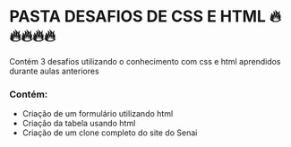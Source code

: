 # PASTA DESAFIOS DE CSS E HTML 🔥🔥🔥🔥🔥

Contém 3 desafios utilizando o conhecimento com css e html aprendidos durante aulas anteriores

### Contém:
- Criação de um formulário utilizando html
- Criação da tabela usando html
- Criação de um clone completo do site do Senai
